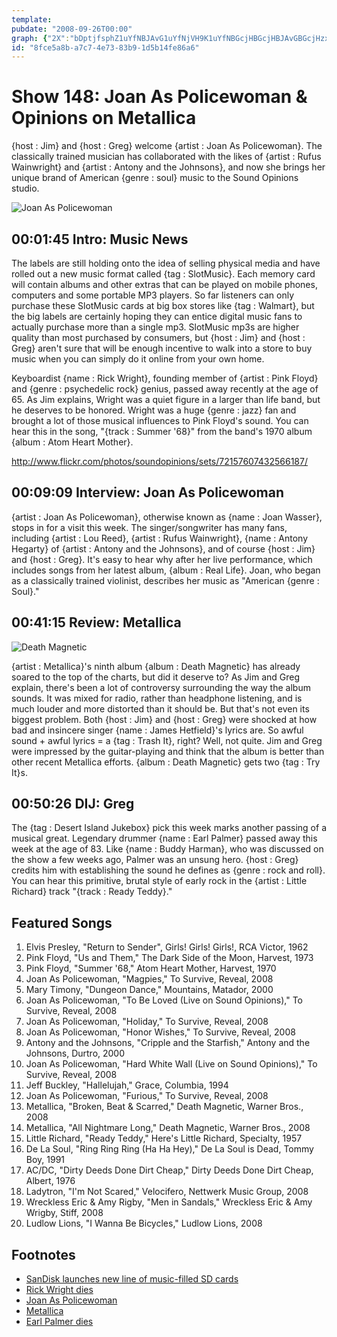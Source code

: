 ```yaml
---
template: 
pubdate: "2008-09-26T00:00"
graph: {"2X":"bDptjfsphZ1uYfNBJAvG1uYfNjVH9K1uYfNBGcjHBGcjHBJAvGBGcjHzxnZy","F9":"BEMbmBFxuTBEMbmn2EtuBEMbmsZ4SvDHvC2WYNPq","1WR":"8kKlhDlXk38kKlhCYpnACYpnAdhnxeX6cfddhnxeBHm1Gdhnxe","2C2":"BHm1GqYVo9BDwhYqYVo9ULajReMi1RBDwhYeMi1ReMi1Rw37qxBDwhYULajR"}
id: "8fce5a8b-a7c7-4e73-83b9-1d5b14fe86a6"
---
```






# Show 148: Joan As Policewoman & Opinions on Metallica

{host : Jim} and {host : Greg} welcome {artist : Joan As Policewoman}. The classically trained musician has collaborated with the likes of {artist : Rufus Wainwright} and {artist : Antony and the Johnsons}, and now she brings her unique brand of American {genre : soul} music to the Sound Opinions studio.

![Joan As Policewoman](https://static.soundopinions.org/images/2008/joanaspolicewoman.jpg)



## 00:01:45 Intro: Music News

The labels are still holding onto the idea of selling physical media and have rolled out a new music format called {tag : SlotMusic}. Each memory card will contain albums and other extras that can be played on mobile phones, computers and some portable MP3 players. So far listeners can only purchase these SlotMusic cards at big box stores like {tag : Walmart}, but the big labels are certainly hoping they can entice digital music fans to actually purchase more than a single mp3. SlotMusic mp3s are higher quality than most purchased by consumers, but {host : Jim} and {host : Greg} aren't sure that will be enough incentive to walk into a store to buy music when you can simply do it online from your own home.

Keyboardist {name : Rick Wright}, founding member of {artist : Pink Floyd} and {genre : psychedelic rock} genius, passed away recently at the age of 65. As Jim explains, Wright was a quiet figure in a larger than life band, but he deserves to be honored. Wright was a huge {genre : jazz} fan and brought a lot of those musical influences to Pink Floyd's sound. You can hear this in the song, "{track : Summer '68}" from the band's 1970 album {album : Atom Heart Mother}.

http://www.flickr.com/photos/soundopinions/sets/72157607432566187/



## 00:09:09 Interview: Joan As Policewoman

{artist : Joan As Policewoman}, otherwise known as {name : Joan Wasser}, stops in for a visit this week. The singer/songwriter has many fans, including {artist : Lou Reed}, {artist : Rufus Wainwright}, {name : Antony Hegarty} of {artist : Antony and the Johnsons}, and of course {host : Jim} and {host : Greg}. It's easy to hear why after her live performance, which includes songs from her latest album, {album : Real Life}. Joan, who began as a classically trained violinist, describes her music as "American {genre : Soul}."



## 00:41:15 Review: Metallica

![Death Magnetic](https://static.soundopinions.org/assets/148/1WR0.jpg)

{artist : Metallica}'s ninth album {album : Death Magnetic} has already soared to the top of the charts, but did it deserve to? As Jim and Greg explain, there's been a lot of controversy surrounding the way the album sounds. It was mixed for radio, rather than headphone listening, and is much louder and more distorted than it should be. But that's not even its biggest problem. Both {host : Jim} and {host : Greg} were shocked at how bad and insincere singer {name : James Hetfield}'s lyrics are. So awful sound + awful lyrics = a {tag : Trash It}, right? Well, not quite. Jim and Greg were impressed by the guitar-playing and think that the album is better than other recent Metallica efforts. {album : Death Magnetic} gets two {tag : Try It}s.



## 00:50:26 DIJ: Greg

The {tag : Desert Island Jukebox} pick this week marks another passing of a musical great. Legendary drummer {name : Earl Palmer} passed away this week at the age of 83. Like {name : Buddy Harman}, who was discussed on the show a few weeks ago, Palmer was an unsung hero. {host : Greg} credits him with establishing the sound he defines as {genre : rock and roll}. You can hear this primitive, brutal style of early rock in the {artist : Little Richard} track "{track : Ready Teddy}."



## Featured Songs

1. Elvis Presley, "Return to Sender", Girls! Girls! Girls!, RCA Victor, 1962
2. Pink Floyd, "Us and Them," The Dark Side of the Moon, Harvest, 1973
3. Pink Floyd, "Summer '68," Atom Heart Mother, Harvest, 1970
4. Joan As Policewoman, "Magpies," To Survive, Reveal, 2008
5. Mary Timony, "Dungeon Dance," Mountains, Matador, 2000
6. Joan As Policewoman, "To Be Loved (Live on Sound Opinions)," To Survive, Reveal, 2008
7. Joan As Policewoman, "Holiday," To Survive, Reveal, 2008
8. Joan As Policewoman, "Honor Wishes," To Survive, Reveal, 2008
9. Antony and the Johnsons, "Cripple and the Starfish," Antony and the Johnsons, Durtro, 2000
10. Joan As Policewoman, "Hard White Wall (Live on Sound Opinions)," To Survive, Reveal, 2008
11. Jeff Buckley, "Hallelujah," Grace, Columbia, 1994
12. Joan As Policewoman, "Furious," To Survive, Reveal, 2008
13. Metallica, "Broken, Beat & Scarred," Death Magnetic, Warner Bros., 2008
14. Metallica, "All Nightmare Long," Death Magnetic, Warner Bros., 2008
15. Little Richard, "Ready Teddy," Here's Little Richard, Specialty, 1957
16. De La Soul, "Ring Ring Ring (Ha Ha Hey)," De La Soul is Dead, Tommy Boy, 1991
17. AC/DC, "Dirty Deeds Done Dirt Cheap," Dirty Deeds Done Dirt Cheap, Albert, 1976
18. Ladytron, "I'm Not Scared," Velocifero, Nettwerk Music Group, 2008
19. Wreckless Eric & Amy Rigby, "Men in Sandals," Wreckless Eric & Amy Wrigby, Stiff, 2008
20. Ludlow Lions, "I Wanna Be Bicycles," Ludlow Lions, 2008



## Footnotes

- [SanDisk launches new line of music-filled SD cards](http://techcrunch.com/2008/09/22/sandisks-slotmusic-microsd-cards-preloaded-with-music/)
- [Rick Wright dies](http://www.nytimes.com/2008/09/16/arts/music/16wright.html?_r=0)
- [Joan As Policewoman](http://www.joanaspolicewoman.com/)
- [Metallica](https://metallica.com/)
- [Earl Palmer dies](http://www.nytimes.com/2008/09/22/arts/music/22palmer.html)